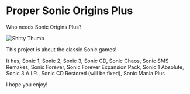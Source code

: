  # Proper Sonic Origins Plus
Who needs Sonic Origins Plus?

![Shitty Thumb](https://github.com/Tminec/proper-sonic-origins-plus/blob/main/logo.png)

This project is about the classic Sonic games!

It has, Sonic 1, Sonic 2, Sonic 3, Sonic CD, Sonic Chaos, Sonic SMS Remakes, Sonic Forever, Sonic Forever Expansion Pack, Sonic 1 Absolute, Sonic 3 A.I.R., Sonic CD Restored (will be fixed), Sonic Mania Plus

 I hope you enjoy!
